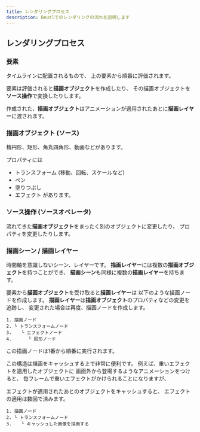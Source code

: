 ```yaml
---
title: レンダリングプロセス
description: Beutlでのレンダリングの流れを説明します
---
```


## レンダリングプロセス

### 要素
タイムラインに配置されるもので、
上の要素から順番に評価されます。

要素は評価されると**描画オブジェクト**を作成したり、
その描画オブジェクトを**ソース操作**で変換したりします。

作成された、**描画オブジェクト**はアニメーションが適用されたあとに**描画レイヤー**に渡されます。

### 描画オブジェクト (ソース)
楕円形、矩形、角丸四角形、動画などがあります。

プロパティには
- トランスフォーム (移動、回転、スケールなど)
- ペン
- 塗りつぶし
- エフェクト
があります。

### ソース操作 (ソースオペレータ)
流れてきた**描画オブジェクト**をまったく別のオブジェクトに変更したり、
プロパティを変更したりします。

### 描画シーン / 描画レイヤー
時間軸を意識しないシーン、レイヤーです。
**描画レイヤー**には複数の**描画オブジェクト**を持つことができ、
**描画シーン**も同様に複数の**描画レイヤー**を持ちます。

要素から**描画オブジェクト**を受け取ると**描画レイヤー**は
以下のような描画ノードを作成します。
**描画レイヤー**は**描画オブジェクト**のプロパティなどの変更を追跡し、
変更された場合は再度、描画ノードを作成します。
```
1. 描画ノード
2. └ トランスフォームノード
3. 　 └ エフェクトノード
4. 　 　 └ 図形ノード
```

この描画ノードは1番から順番に実行されます。

この構造は描画をキャッシュする上で非常に便利です。
例えば、重いエフェクトを適用したオブジェクトに
画面外から登場するようなアニメーションをつけると、
毎フレームで重いエフェクトがかけられることになりますが、

エフェクトが適用されたあとのオブジェクトをキャッシュすると、
エフェクトの適用は数回で済みます。
```
1. 描画ノード
2. └ トランスフォームノード
3. 　 └ キャッシュした画像を描画する
```
